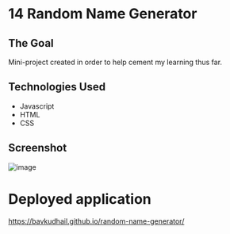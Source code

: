 # 14 Random Name Generator

## The Goal
Mini-project created in order to help cement my learning thus far. 


## Technologies Used
* Javascript
* HTML
* CSS

## Screenshot
![image](https://user-images.githubusercontent.com/93915846/168061021-6005a3e5-427a-4891-9687-7e2621cf7164.png)


 
# Deployed application
https://bavkudhail.github.io/random-name-generator/
